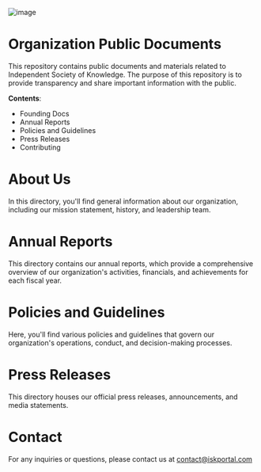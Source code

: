 ![image](https://github.com/Independent-Society-of-Knowledge/Dokuments/assets/76442288/6d675399-5066-41fd-9f73-ab9bc525ba05)


# Organization Public Documents
This repository contains public documents and materials related to Independent Society of Knowledge. The purpose of this repository is to provide transparency and share important information with the public.

**Contents**:
- Founding Docs
- Annual Reports
- Policies and Guidelines
- Press Releases
- Contributing

# About Us
In this directory, you'll find general information about our organization, including our mission statement, history, and leadership team.

# Annual Reports
This directory contains our annual reports, which provide a comprehensive overview of our organization's activities, financials, and achievements for each fiscal year.

# Policies and Guidelines
Here, you'll find various policies and guidelines that govern our organization's operations, conduct, and decision-making processes.

# Press Releases
This directory houses our official press releases, announcements, and media statements.

# Contact
For any inquiries or questions, please contact us at contact@iskportal.com
